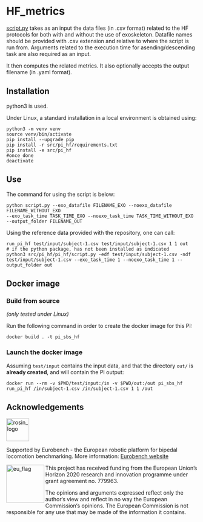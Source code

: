 # HF_metrics

[script.py](script.py) takes as an input the data files (in .csv format) related to the HF protocols for both with and without the use of exoskeleton. Datafile names should be provided with .csv extension and relative to where the script is run from. Arguments related to the execution time for asending/descending task are also required as an input.

It then computes the related metrics. It also optionally accepts the output filename (in .yaml format).

## Installation

python3 is used.

Under Linux, a standard installation in a local environment is obtained using:

```term
python3 -m venv venv
source venv/bin/activate
pip install --upgrade pip
pip install -r src/pi_hf/requirements.txt
pip install -e src/pi_hf
#once done
deactivate
```

## Use

The command for using the script is below:

```console
python script.py --exo_datafile FILENAME_EXO --noexo_datafile FILENAME_WITHOUT_EXO
--exo_task_time TASK_TIME_EXO --noexo_task_time TASK_TIME_WITHOUT_EXO
--output_folder FILENAME_OUT
```

Using the reference data provided with the repository, one can call:

```console
run_pi_hf test/input/subject-1.csv test/input/subject-1.csv 1 1 out
# if the python package, has not been installed as indicated
python3 src/pi_hf/pi_hf/script.py -edf test/input/subject-1.csv -ndf test/input/subject-1.csv --exo_task_time 1 --noexo_task_time 1 --output_folder out
```
## Docker image

### Build from source

_(only tested under Linux)_

Run the following command in order to create the docker image for this PI:

```console
docker build . -t pi_sbs_hf
```

### Launch the docker image

Assuming `test/input` contains the input data, and that the directory `out/` is **already created**, and will contain the PI output:

```shell
docker run --rm -v $PWD/test/input:/in -v $PWD/out:/out pi_sbs_hf run_pi_hf /in/subject-1.csv /in/subject-1.csv 1 1 /out
```

## Acknowledgements

<a href="http://eurobench2020.eu">
  <img src="http://eurobench2020.eu/wp-content/uploads/2018/06/cropped-logoweb.png"
       alt="rosin_logo" height="60" >
</a>

Supported by Eurobench - the European robotic platform for bipedal locomotion benchmarking.
More information: [Eurobench website][eurobench_website]

<img src="http://eurobench2020.eu/wp-content/uploads/2018/02/euflag.png"
     alt="eu_flag" width="100" align="left" >

This project has received funding from the European Union’s Horizon 2020
research and innovation programme under grant agreement no. 779963.

The opinions and arguments expressed reflect only the author‘s view and
reflect in no way the European Commission‘s opinions.
The European Commission is not responsible for any use that may be made
of the information it contains.

[eurobench_logo]: http://eurobench2020.eu/wp-content/uploads/2018/06/cropped-logoweb.png
[eurobench_website]: http://eurobench2020.eu "Go to website"

